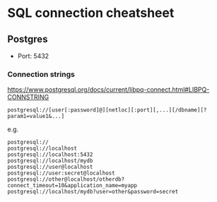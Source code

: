 # SQL connection cheatsheet

## Postgres


- Port: 5432


### Connection strings

https://www.postgresql.org/docs/current/libpq-connect.html#LIBPQ-CONNSTRING

```
postgresql://[user[:password]@][netloc][:port][,...][/dbname][?param1=value1&...]
```
e.g.
```
postgresql://
postgresql://localhost
postgresql://localhost:5432
postgresql://localhost/mydb
postgresql://user@localhost
postgresql://user:secret@localhost
postgresql://other@localhost/otherdb?connect_timeout=10&application_name=myapp
postgresql://localhost/mydb?user=other&password=secret
```
<!--stackedit_data:
eyJoaXN0b3J5IjpbMTk1MDg2Nzk2NV19
-->